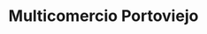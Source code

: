 ---
title: "Multicomercio Portoviejo"
url: /portoviejo/multicomercio-portoviejo/
shop: centro comercial
---